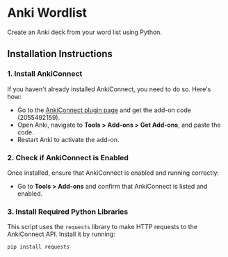 # Anki Wordlist

Create an Anki deck from your word list using Python.

## Installation Instructions

### 1. Install AnkiConnect
If you haven't already installed AnkiConnect, you need to do so. Here's how:

- Go to the [AnkiConnect plugin page](https://ankiweb.net/shared/info/2055492159) and get the add-on code (2055492159).
- Open Anki, navigate to **Tools > Add-ons > Get Add-ons**, and paste the code.
- Restart Anki to activate the add-on.

### 2. Check if AnkiConnect is Enabled
Once installed, ensure that AnkiConnect is enabled and running correctly:

- Go to **Tools > Add-ons** and confirm that AnkiConnect is listed and enabled.

### 3. Install Required Python Libraries
This script uses the `requests` library to make HTTP requests to the AnkiConnect API. Install it by running:

```bash
pip install requests
